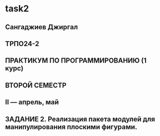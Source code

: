 # task2
## Сангаджиев Джиргал 
## ТРПО24-2
## ПРАКТИКУМ ПО ПРОГРАММИРОВАНИЮ (1 курс)
## ВТОРОЙ СЕМЕСТР
## II — апрель, май
## ЗАДАНИЕ 2. Реализация пакета модулей для манипулирования плоскими фигурами.
